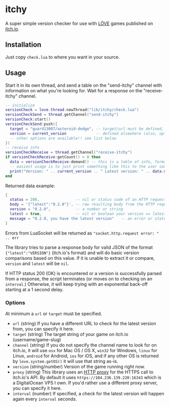 # itchy

A super simple version checker for use with [LÖVE](https://love2d.org) games
published on [itch.io](https://itch.io/).

## Installation

Just copy `check.lua` to where you want in your source.

## Usage

Start it in its own thread, and send a table on the "send-itchy" channel with
information on what you're looking for. Wait for a response on the
"receive-itchy" channel.

```lua
-- initialize
versionCheck = love.thread.newThread("lib/itchy/check.lua")
versionCheckSend = thread.getChannel("send-itchy")
versionCheck:start()
versionCheckSend:push({
  target = "guard13007/asteroid-dodge", -- target/url must be defined, see Options
  version = current_version             -- defined elsewhere (also, optional)
  -- other options are available!! see list below
})
-- receive info
versionCheckReceive = thread.getChannel("receive-itchy")
if versionCheckReceive:getCount() > 0 then
  data = versionCheckReceive:demand() -- this is a table of info, format specified below
  -- easiest usage is to just print something like this to the user somewhere
  print("Version: " .. current_version .. " Latest version: " .. data.message)
end
```

Returned data example:

```lua
{
  status = 200,                -- nil or status code of an HTTP request
  body = '{"latest":"0.2.0"}', -- raw resulting body from the HTTP request
  version = "0.2.0",           -- a number or string
  latest = true,               -- nil or boolean your version == latest version?
  message = "0.2.0, you have the latest version"   -- an error or status message
}
```

Errors from LuaSocket will be returned as `"socket.http.request error: " .. err`

The library tries to parse a response body for valid JSON of the format
`{"latest":"VERSION"}` (itch.io's format) and will do basic version comparisons
based on this value. If it is unable to extract it or compare, `version` and
`latest` will be `nil`.

If HTTP status 200 (OK) is encountered or a version is successfully parsed from
a response, the script terminates (or moves on to checking on an `interval`.)
Otherwise, it will keep trying with an exponential back-off starting at a 1
second delay.

### Options

At minimum a `url` or `target` must be specified.

* `url` (string) If you have a different URL to check for the latest version
  from, you can specify it here.
* `target` (string) The target string of your game on itch.io
  (username/game-slug)
* `channel` (string) If you do not specify the channel name to look for on
  itch.io, it will use `osx` for Mac OS / OS X, `win32` for Windows, `linux` for
  Linux, `android` for Android, `ios` for iOS, and if any other OS is returned
  by `love.system.getOS()` it will use that string as-is.
* `version` (string/number) Version of the game running right now.
* `proxy` (string) This library uses an [HTTP proxy](https://github.com/Guard13007/insecure-proxy)
  for the HTTPS call to itch.io's API. By default it uses `https://104.236.139.220:16343`
  which is a DigitalOcean VPS I own. If you'd rather use a different proxy
  server, you can specify it here.
* `interval` (number) If specified, a check for the latest version will happen
  again every `interval` seconds.
